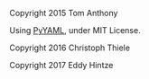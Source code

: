 Copyright 2015 Tom Anthony

Using [PyYAML](http://pyyaml.org/), under MIT License.

Copyright 2016 Christoph Thiele

Copyright 2017 Eddy Hintze
